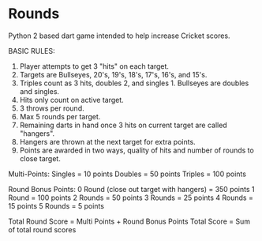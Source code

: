 Rounds
======

Python 2 based dart game intended to help increase Cricket scores.

BASIC RULES:
1) Player attempts to get 3 "hits" on each target.
2) Targets are Bullseyes, 20's, 19's, 18's, 17's, 16's, and 15's. 
3) Triples count as 3 hits, doubles 2, and singles 1. Bullseyes are doubles and singles.
4) Hits only count on active target.
5) 3 throws per round.
6) Max 5 rounds per target.
7) Remaining darts in hand once 3 hits on current target are called "hangers".
8) Hangers are thrown at the next target for extra points. 
9) Points are awarded in two ways, quality of hits and number of rounds to close target. 

Multi-Points:
Singles = 10 points
Doubles = 50 points 
Triples = 100 points

Round Bonus Points:
0 Round (close out target with hangers) = 350 points
1 Round = 100 points
2 Rounds = 50 points
3 Rounds = 25 points
4 Rounds = 15 points
5 Rounds = 5 points

Total Round Score = Multi Points + Round Bonus Points
Total Score = Sum of total round scores



